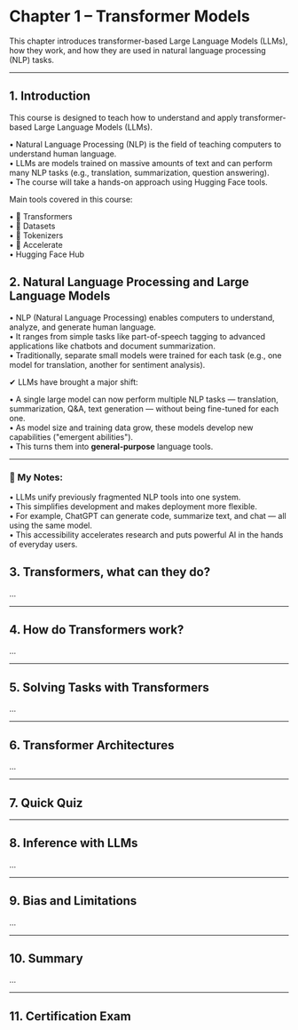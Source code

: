 # Chapter 1 – Transformer Models

This chapter introduces transformer-based Large Language Models (LLMs), how they work, and how they are used in natural language processing (NLP) tasks.

---

## 1. Introduction

This course is designed to teach how to understand and apply transformer-based Large Language Models (LLMs).

• Natural Language Processing (NLP) is the field of teaching computers to understand human language.  
• LLMs are models trained on massive amounts of text and can perform many NLP tasks (e.g., translation, summarization, question answering).  
• The course will take a hands-on approach using Hugging Face tools.

Main tools covered in this course:

• 🤗 Transformers  
• 🤗 Datasets  
• 🤗 Tokenizers  
• 🤗 Accelerate  
• Hugging Face Hub


## 2. Natural Language Processing and Large Language Models

• NLP (Natural Language Processing) enables computers to understand, analyze, and generate human language.  
• It ranges from simple tasks like part-of-speech tagging to advanced applications like chatbots and document summarization.  
• Traditionally, separate small models were trained for each task (e.g., one model for translation, another for sentiment analysis).

✔ LLMs have brought a major shift:

• A single large model can now perform multiple NLP tasks — translation, summarization, Q&A, text generation — without being fine-tuned for each one.  
• As model size and training data grow, these models develop new capabilities ("emergent abilities").  
• This turns them into **general-purpose** language tools.

---

### 📌 My Notes:

• LLMs unify previously fragmented NLP tools into one system.  
• This simplifies development and makes deployment more flexible.  
• For example, ChatGPT can generate code, summarize text, and chat — all using the same model.  
• This accessibility accelerates research and puts powerful AI in the hands of everyday users.


## 3. Transformers, what can they do?

...

---

## 4. How do Transformers work?

...

---

## 5. Solving Tasks with Transformers

...

---

## 6. Transformer Architectures

...

---

## 7. Quick Quiz


---

## 8. Inference with LLMs

...

---

## 9. Bias and Limitations

...

---

## 10. Summary

...

---

## 11. Certification Exam


